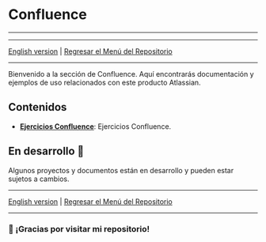 # Confluence
---

---
[English version](./) | [Regresar el Menú del Repositorio](../README.md)

---

Bienvenido a la sección de Confluence. Aquí encontrarás documentación y ejemplos de uso relacionados con este producto Atlassian.

## Contenidos

- **[Ejercicios Confluence](./Ejercicios/)**: Ejercicios Confluence.


## En desarrollo 🚧

Algunos proyectos y documentos están en desarrollo y pueden estar sujetos a cambios.

---

[English version](./) | [Regresar el Menú del Repositorio](../README.md)

---

### 🙏 ¡Gracias por visitar mi repositorio!



